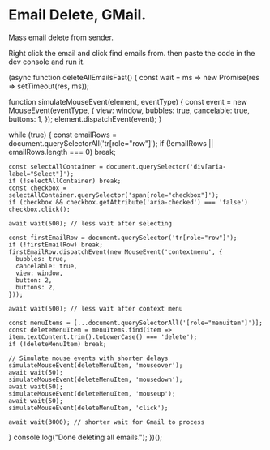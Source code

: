# Email Delete, GMail.
Mass email delete from sender.

Right click the email and click find emails from.
then paste the code in the dev console and run it.

(async function deleteAllEmailsFast() {
  const wait = ms => new Promise(res => setTimeout(res, ms));

  function simulateMouseEvent(element, eventType) {
    const event = new MouseEvent(eventType, {
      view: window,
      bubbles: true,
      cancelable: true,
      buttons: 1,
    });
    element.dispatchEvent(event);
  }

  while (true) {
    const emailRows = document.querySelectorAll('tr[role="row"]');
    if (!emailRows || emailRows.length === 0) break;

    const selectAllContainer = document.querySelector('div[aria-label="Select"]');
    if (!selectAllContainer) break;
    const checkbox = selectAllContainer.querySelector('span[role="checkbox"]');
    if (checkbox && checkbox.getAttribute('aria-checked') === 'false') checkbox.click();

    await wait(500); // less wait after selecting

    const firstEmailRow = document.querySelector('tr[role="row"]');
    if (!firstEmailRow) break;
    firstEmailRow.dispatchEvent(new MouseEvent('contextmenu', {
      bubbles: true,
      cancelable: true,
      view: window,
      button: 2,
      buttons: 2,
    }));

    await wait(500); // less wait after context menu

    const menuItems = [...document.querySelectorAll('[role="menuitem"]')];
    const deleteMenuItem = menuItems.find(item => item.textContent.trim().toLowerCase() === 'delete');
    if (!deleteMenuItem) break;

    // Simulate mouse events with shorter delays
    simulateMouseEvent(deleteMenuItem, 'mouseover');
    await wait(50);
    simulateMouseEvent(deleteMenuItem, 'mousedown');
    await wait(50);
    simulateMouseEvent(deleteMenuItem, 'mouseup');
    await wait(50);
    simulateMouseEvent(deleteMenuItem, 'click');

    await wait(3000); // shorter wait for Gmail to process
  }
  console.log("Done deleting all emails.");
})();

